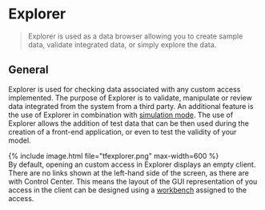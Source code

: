 # Explorer
>Explorer is used as a data browser allowing you to create sample data, validate integrated data, or simply explore the data.

## General
Explorer is used for checking data associated with any custom access implemented. The purpose of Explorer is to validate, manipulate or review data integrated from the system from a third party. An additional feature is the use of Explorer in combination with <a href="#" data-toggle="tooltip" data-original-title="{{site.data.glossary.simulation_mode}}">simulation mode</a>. The use of Explorer allows the addition of test data that can be then used during the creation of a front-end application, or even to test the validity of your model.

{% include image.html file="tfexplorer.png" max-width=600 %}
<br>
By default, opening an custom access in Explorer displays an empty client. There are no links shown at the left-hand side of the screen, as there are with  Control Center. This means the layout of the GUI representation of you access in the client can be designed using a <a href="#" data-toggle="tooltip" data-original-title="{{site.data.glossary.workbench}}">workbench</a> assigned to the access.
